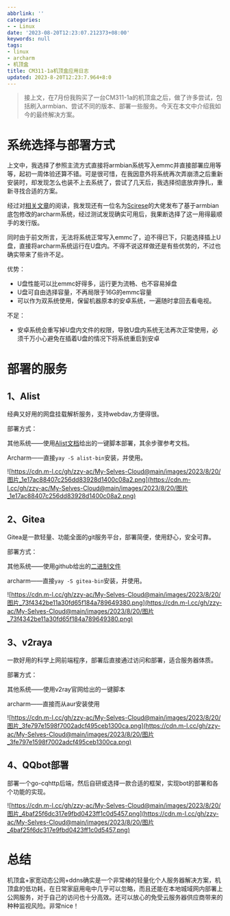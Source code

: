 ```yaml
---
abbrlink: ''
categories:
- - Linux
date: '2023-08-20T12:23:07.212373+08:00'
keywords: null
tags:
- linux
- archarm
- 机顶盒
title: CM311-1a机顶盒应用日志
updated: 2023-8-20T12:23:7.964+8:0
---
```

> 接上文，在7月份我购买了一台CM311-1a的机顶盒之后，做了许多尝试，包括刷入armbian、尝试不同的版本、部署一些服务。今天在本文中介绍我如今的最终解决方案。

# 系统选择与部署方式

上文中，我选择了参照主流方式直接将armbian系统写入emmc并直接部署应用等等，起初一周体验还算不错。可是很可惜，在我因意外将系统再次弄崩溃之后重新安装时，却发现怎么也装不上去系统了，尝试了几天后，我选择彻底放弃挣扎，重新寻找合适的方案。

经过对[相关文章](https://github.com/ophub/amlogic-s9xxx-armbian#other-distributions)的阅读，我发现还有一位名为[Scirese](https://github.com/Scirese)的大佬发布了基于armbian底包修改的archarm系统，经过测试发现确实可用后，我果断选择了这一用得最顺手的发行版。

同时由于前文所言，无法将系统正常写入emmc了，迫不得已下，只能选择插上U盘，直接将archarm系统运行在U盘内。不得不说这样做还是有些优势的，不过也确实带来了些许不足。

优势：

* U盘性能可以比emmc好得多，运行更为流畅、也不容易掉盘
* U盘可自由选择容量，不再局限于16G的emmc容量
* 可以作为双系统使用，保留机器原本的安卓系统，一遍随时拿回去看电视。

不足：

* 安卓系统会重写掉U盘内文件的权限，导致U盘内系统无法再次正常使用，必须千万小心避免在插着U盘的情况下将系统重启到安卓

# 部署的服务

## 1、Alist

经典又好用的网盘挂载解析服务，支持webdav,方便得很。

部署方式：

其他系统——使用[Alist文档](https://alist.nn.ci/zh/guide/install/script.html)给出的一键脚本部署，其余步骤参考文档。

Archarm——直接`yay -S alist-bin`安装，并使用。

![https://cdn.m-l.cc/gh/zzy-ac/My-Selves-Cloud@main/images/2023/8/20/图片_1e17ac88407c256dd83928d1400c08a2.png](https://cdn.m-l.cc/gh/zzy-ac/My-Selves-Cloud@main/images/2023/8/20/图片_1e17ac88407c256dd83928d1400c08a2.png)

## 2、Gitea

Gitea是一款轻量、功能全面的git服务平台，部署简便，使用舒心，安全可靠。

部署方式：

其他系统——使用github给出的[二进制文件](https://github.com/go-gitea/gitea/releases/latest)

archarm——直接`yay -S gitea-bin`安装，并使用。

![https://cdn.m-l.cc/gh/zzy-ac/My-Selves-Cloud@main/images/2023/8/20/图片_73f4342be11a30fd65f184a789649380.png](https://cdn.m-l.cc/gh/zzy-ac/My-Selves-Cloud@main/images/2023/8/20/图片_73f4342be11a30fd65f184a789649380.png)

## 3、v2raya

一款好用的科学上网前端程序，部署后直接通过访问和部署，适合服务器体质。

部署方式：

其他系统——使用v2ray官网给出的一键脚本

archarm——直接而从aur安装使用

![https://cdn.m-l.cc/gh/zzy-ac/My-Selves-Cloud@main/images/2023/8/20/图片_3fe797e1598f7002adcf495ceb1300ca.png](https://cdn.m-l.cc/gh/zzy-ac/My-Selves-Cloud@main/images/2023/8/20/图片_3fe797e1598f7002adcf495ceb1300ca.png)

## 4、QQbot部署

部署一个go-cqhttp后端，然后自研或选择一款合适的框架，实现bot的部署和各个功能的实现。

![https://cdn.m-l.cc/gh/zzy-ac/My-Selves-Cloud@main/images/2023/8/20/图片_4baf25f6dc317e9fbd0423ff1c0d5457.png](https://cdn.m-l.cc/gh/zzy-ac/My-Selves-Cloud@main/images/2023/8/20/图片_4baf25f6dc317e9fbd0423ff1c0d5457.png)

# 总结

机顶盒+家宽动态公网+ddns确实是一个非常棒的轻量化个人服务器解决方案，机顶盒的低功耗，在日常家庭用电中几乎可以忽略，而且还能在本地城域网内部署上公网服务，对于自己的访问也十分高效。还可以放心的免受云服务器供应商带来的种种监视风险。非常nice！
